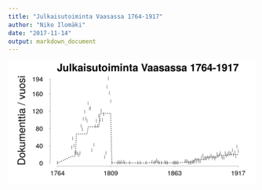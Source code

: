 ```yaml
---
title: "Julkaisutoiminta Vaasassa 1764-1917"
author: "Niko Ilomäki"
date: "2017-11-14"
output: markdown_document
---
```






![plot of chunk Vaasa](figure/Vaasa-1.png)


